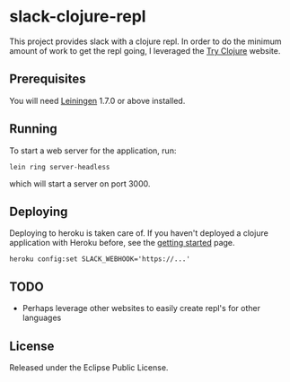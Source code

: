 # slack-clojure-repl

This project provides slack with a clojure repl. In order to do the minimum
amount of work to get the repl going, I leveraged the
[Try Clojure](http://tryclj.com) website.

## Prerequisites

You will need [Leiningen][1] 1.7.0 or above installed.

[1]: https://github.com/technomancy/leiningen

## Running

To start a web server for the application, run:

```
lein ring server-headless
```

which will start a server on port 3000.

## Deploying

Deploying to heroku is taken care of. If you haven't deployed a clojure
application with Heroku before, see the
[getting started](https://devcenter.heroku.com/articles/getting-started-with-clojure#introduction)
page.

```
heroku config:set SLACK_WEBHOOK='https://...'
```

## TODO

* Perhaps leverage other websites to easily create repl's for other languages

## License

Released under the Eclipse Public License.

